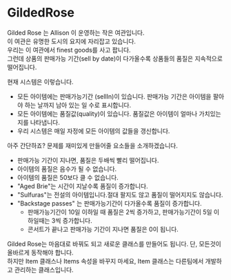 # GildedRose

Gilded Rose 는 Allison 이 운영하는 작은 여관입니다.  
이 여관은 유명한 도시의 요지에 자리잡고 있습니다.  
우리는 이 여관에서 finest goods를 사고 팝니다.  
그런데 상품의 판매가능 기간(sell by date)이 다가올수록 상품들의 품질은 지속적으로 떨어집니다.  

현재 시스템은 이렇습니다.
- 모든 아이템에는 판매가능기간 (sellIn)이 있습니다. 판매가능 기간은 아이템을 팔아야 하는 날까지 남아 있는 일 수로 표시합니다.  
- 모든 아이템에는 품질값(quality)이 있습니다. 품질값은 아이템이 얼마나 가치있는지를 나타냅니다.  
- 우리 시스템은 매일 자정에 모든 아이템의 값들을 갱신합니다.  

아주 간단하죠? 문제를 재미있게 만들어줄 요소들을 소개하겠습니다.
- 판매가능 기간이 지나면, 품질은 두배씩 빨리 떨어집니다.
- 아이템의 품질은 음수가 될 수 없습니다.  
- 아이템의 품질은 50보다 클 수 없습니다.  
- "Aged Brie"는 시간이 지날수록 품질이 증가합니다.  
- "Sulfuras"는 전설의 아이템입니다.절대 팔지도 않고 품질이 떨어지지도 않습니다.  
- "Backstage passes" 는 판매가능기간이 다가올수록 품질이 증가합니다.  
	- 판매가능기간이 10일 이하일 때 품질은 2씩 증가하고, 판매가능기간이 5일 이하일때는 3씩 증가합니다.  
	- 콘서트가 끝나고 판매가능 기간이 지나면 품질은 0이 됩니다.  

Gilded Rose는 마음대로 바꿔도 되고 새로운 클래스를 만들어도 됩니다. 단, 모든것이 올바르게 동작해야 합니다.  
하지만 Item 클래스나 Items 속성을 바꾸지 마세요, Item 클래스는 다른팀에서 개발하고 관리하는 클래스입니다.  
